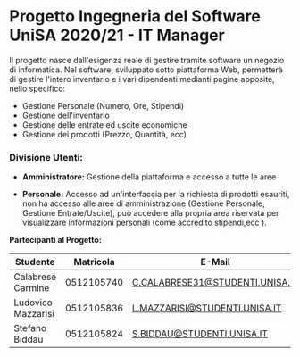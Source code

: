# Progetto Ingegneria del Software UniSA 2020/21 - IT Manager

Il progetto nasce dall'esigenza reale di gestire tramite software un negozio di informatica. Nel software, sviluppato sotto piattaforma Web, permetterà di gestire l'intero inventario e i vari dipendenti medianti pagine apposite, nello specifico:

*    Gestione Personale (Numero, Ore, Stipendi)
*    Gestione dell'inventario
*    Gestione delle entrate ed uscite economiche
*    Gestione dei prodotti (Prezzo, Quantità, ecc)

### Divisione Utenti:

   * **Amministratore:** Gestione della piattaforma e accesso a tutte le aree

   * **Personale:** Accesso ad un'interfaccia per la richiesta di prodotti esauriti, non ha accesso alle aree di amministrazione (Gestione Personale, 
    Gestione Entrate/Uscite), può accedere alla propria area riservata per visualizzare informazioni personali (come accredito stipendi,ecc ).
	

**Partecipanti al Progetto:**
		
| Studente  | Matricola | E-Mail  |
| ------------- | ------------- | ------------- |
| Calabrese Carmine  | 0512105740  | C.CALABRESE31@STUDENTI.UNISA.IT  |
| Ludovico Mazzarisi  | 0512105836  | L.MAZZARISI@STUDENTI.UNISA.IT  |
| Stefano Biddau  | 0512105824  | S.BIDDAU@STUDENTI.UNISA.IT  |

	 